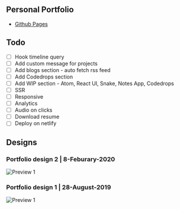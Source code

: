 ## Personal Portfolio

- [Github Pages](https://318097.github.io/portfolio/)

## Todo

- [ ] Hook timeline query
- [ ] Add custom message for projects
- [ ] Add blogs section - auto fetch rss feed
- [ ] Add Codedrops section
- [ ] Add WIP section - Atom, React UI, Snake, Notes App, Codedrops
- [ ] SSR
- [ ] Responsive
- [ ] Analytics
- [ ] Audio on clicks
- [ ] Download resume
- [ ] Deploy on netlify

## Designs

### Portfolio design 2 | 8-Feburary-2020

![Preview 1](designs/portfolio-v2-8-feb-2020.gif)

### Portfolio design 1 | 28-August-2019

![Preview 1](designs/portfolio-v1-28-aug-2019.gif)
